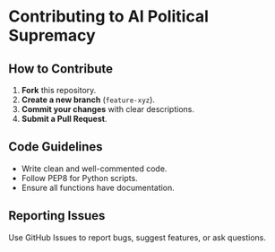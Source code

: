 # Contributing to AI Political Supremacy

## How to Contribute
1. **Fork** this repository.
2. **Create a new branch** (`feature-xyz`).
3. **Commit your changes** with clear descriptions.
4. **Submit a Pull Request**.

## Code Guidelines
- Write clean and well-commented code.
- Follow PEP8 for Python scripts.
- Ensure all functions have documentation.

## Reporting Issues
Use GitHub Issues to report bugs, suggest features, or ask questions.
